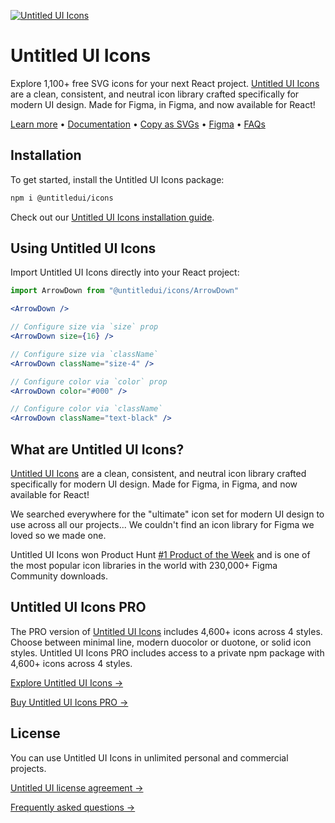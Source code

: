[![Untitled UI Icons](https://cdn.prod.website-files.com/636496d3f0ebfdaba9784655/670882dc8bf3188d57dbfa80_f94520b427bcb8cd0bc4b85a8c684adb_untitled-ui-free-icons-open-graph-img.jpg)](https://www.untitledui.com/resources/icons)

# Untitled UI Icons

Explore 1,100+ free SVG icons for your next React project. [Untitled UI Icons](https://www.untitledui.com/icons) are a clean, consistent, and neutral icon library crafted specifically for modern UI design. Made for Figma, in Figma, and now available for React!

[Learn more](https://www.untitledui.com/icons) • [Documentation](https://www.untitledui.com/react/docs/icons) • [Copy as SVGs](https://www.untitledui.com/resources/icons) • [Figma](https://www.untitledui.com/download/icons) • [FAQs](https://www.untitledui.com/faqs)


## Installation

To get started, install the Untitled UI Icons package:

```bash
npm i @untitledui/icons
```
Check out our [Untitled UI Icons installation guide](https://www.untitledui.com/react/docs/icons).


## Using Untitled UI Icons

Import Untitled UI Icons directly into your React project:

```jsx
import ArrowDown from "@untitledui/icons/ArrowDown"

<ArrowDown />

// Configure size via `size` prop
<ArrowDown size={16} />

// Configure size via `className`
<ArrowDown className="size-4" />

// Configure color via `color` prop
<ArrowDown color="#000" />

// Configure color via `className`
<ArrowDown className="text-black" />
```

## What are Untitled UI Icons?

[Untitled UI Icons](https://www.untitledui.com/icons) are a clean, consistent, and neutral icon library crafted specifically for modern UI design. Made for Figma, in Figma, and now available for React!

We searched everywhere for the "ultimate" icon set for modern UI design to use across all our projects... We couldn't find an icon library for Figma we loved so we made one.

Untitled UI Icons won Product Hunt [#1 Product of the Week](https://www.producthunt.com/posts/untitled-ui-icon) and is one of the most popular icon libraries in the world with 230,000+ Figma Community downloads.

## Untitled UI Icons PRO

The PRO version of [Untitled UI Icons](https://www.untitledui.com/icons) includes 4,600+ icons across 4 styles. Choose between minimal line, modern duocolor or duotone, or solid icon styles. Untitled UI Icons PRO includes access to a private npm package with 4,600+ icons across 4 styles.

[Explore Untitled UI Icons →](https://www.untitledui.com/resources/icons)

[Buy Untitled UI Icons PRO →](https://www.untitledui.com/buy/icons)

## License

You can use Untitled UI Icons in unlimited personal and commercial projects.

[Untitled UI license agreement →](https://www.untitledui.com/license)

[Frequently asked questions →](https://www.untitledui.com/faqs)
